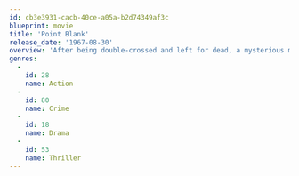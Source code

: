 ```yaml
---
id: cb3e3931-cacb-40ce-a05a-b2d74349af3c
blueprint: movie
title: 'Point Blank'
release_date: '1967-08-30'
overview: 'After being double-crossed and left for dead, a mysterious man named Walker single-mindedly tries to retrieve the rather inconsequential sum of money that was stolen from him.'
genres:
  -
    id: 28
    name: Action
  -
    id: 80
    name: Crime
  -
    id: 18
    name: Drama
  -
    id: 53
    name: Thriller
---
```

